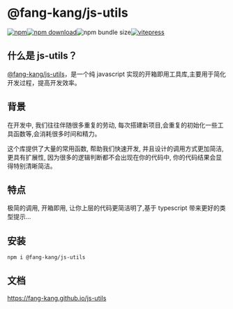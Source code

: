 # @fang-kang/js-utils

[![npm](https://img.shields.io/npm/v/@fang-kang/js-utils)](https://www.npmjs.com/package/@fang-kang/js-utils)[![npm download](https://img.shields.io/npm/dm/@fang-kang/js-utils.svg?style=flat-square)](https://npmjs.org/package/@fang-kang/js-utils)![npm bundle size](https://img.shields.io/bundlephobia/min/@fang-kang/js-utils)[![vitepress](https://img.shields.io/badge/docs%20by-vitepress-blue?style=flat-square)](https://github.com/vuejs/vitepress)

## 什么是 js-utils？

[@fang-kang/js-utils](https://github.com/fang-kang/js-utils)，是一个纯 javascript 实现的开箱即用工具库,主要用于简化开发过程，提高开发效率。

## 背景

在开发中, 我们往往伴随很多重复的劳动, 每次搭建新项目,会重复的初始化一些工具函数等,会消耗很多时间和精力。

这个库提供了大量的常用函数, 帮助我们快速开发, 并且设计的调用方式更加简洁, 更具有扩展性, 因为很多的逻辑判断都不会出现在你的代码中, 你的代码结果会显得特别清晰简洁。

## 特点

极简的调用, 开箱即用, 让你上层的代码更简洁明了,基于 typescript 带来更好的类型提示...

## 安装

```bash
npm i @fang-kang/js-utils
```

## 文档

<https://fang-kang.github.io/js-utils>
